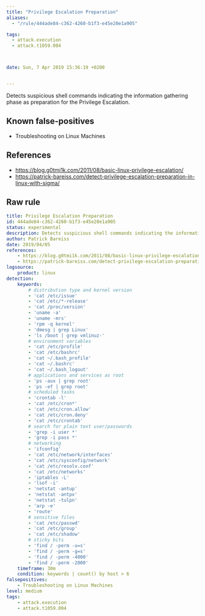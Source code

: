 ```yaml
---
title: "Privilege Escalation Preparation"
aliases:
  - "/rule/444ade84-c362-4260-b1f3-e45e20e1a905"

tags:
  - attack.execution
  - attack.t1059.004



date: Sun, 7 Apr 2019 15:36:19 +0200


---
```


Detects suspicious shell commands indicating the information gathering phase as preparation for the Privilege Escalation.

<!--more-->


## Known false-positives

* Troubleshooting on Linux Machines



## References

* https://blog.g0tmi1k.com/2011/08/basic-linux-privilege-escalation/
* https://patrick-bareiss.com/detect-privilege-escalation-preparation-in-linux-with-sigma/


## Raw rule
```yaml
title: Privilege Escalation Preparation
id: 444ade84-c362-4260-b1f3-e45e20e1a905
status: experimental
description: Detects suspicious shell commands indicating the information gathering phase as preparation for the Privilege Escalation.
author: Patrick Bareiss
date: 2019/04/05
references:
    - https://blog.g0tmi1k.com/2011/08/basic-linux-privilege-escalation/
    - https://patrick-bareiss.com/detect-privilege-escalation-preparation-in-linux-with-sigma/
logsource:
    product: linux
detection:
    keywords:
        # distribution type and kernel version
        - 'cat /etc/issue'
        - 'cat /etc/*-release'
        - 'cat /proc/version'
        - 'uname -a'
        - 'uname -mrs'
        - 'rpm -q kernel'
        - 'dmesg | grep Linux'
        - 'ls /boot | grep vmlinuz-'
        # environment variables
        - 'cat /etc/profile'
        - 'cat /etc/bashrc'
        - 'cat ~/.bash_profile'
        - 'cat ~/.bashrc'
        - 'cat ~/.bash_logout'
        # applications and services as root
        - 'ps -aux | grep root'
        - 'ps -ef | grep root'
        # scheduled tasks
        - 'crontab -l'
        - 'cat /etc/cron*'
        - 'cat /etc/cron.allow'
        - 'cat /etc/cron.deny'
        - 'cat /etc/crontab'
        # search for plain text user/passwords
        - 'grep -i user *'
        - 'grep -i pass *'
        # networking
        - 'ifconfig'
        - 'cat /etc/network/interfaces'
        - 'cat /etc/sysconfig/network'
        - 'cat /etc/resolv.conf'
        - 'cat /etc/networks'
        - 'iptables -L'
        - 'lsof -i'
        - 'netstat -antup'
        - 'netstat -antpx'
        - 'netstat -tulpn'
        - 'arp -e'
        - 'route'
        # sensitive files
        - 'cat /etc/passwd'
        - 'cat /etc/group'
        - 'cat /etc/shadow'
        # sticky bits
        - 'find / -perm -u=s'
        - 'find / -perm -g=s'
        - 'find / -perm -4000'
        - 'find / -perm -2000'
    timeframe: 30m
    condition: keywords | count() by host > 6
falsepositives:
    - Troubleshooting on Linux Machines
level: medium
tags:
    - attack.execution
    - attack.t1059.004

```
